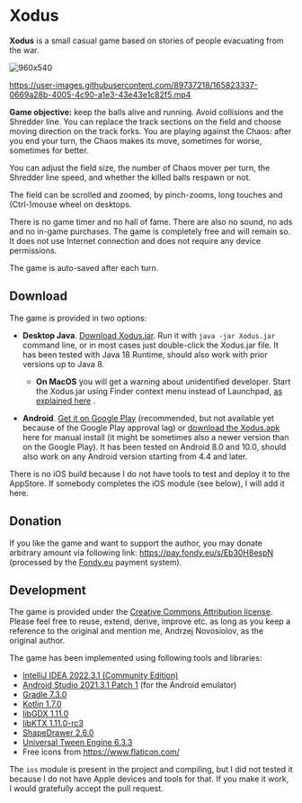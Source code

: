 # Xodus

**Xodus** is a small casual game based on stories of people evacuating from the war.

![960x540](https://user-images.githubusercontent.com/89737218/165823298-ac353ae3-d0ef-4a3c-9bb7-67a6bb7fe8f1.jpg)

https://user-images.githubusercontent.com/89737218/165823337-0669a28b-4005-4c90-a1e3-43e43e1c82f5.mp4

**Game objective:** keep the balls alive and running. Avoid collisions and the Shredder line.
You can replace the track sections on the field and choose moving direction on the track forks.
You are playing against the Chaos: after you end your turn, the Chaos makes its move, sometimes for worse,
sometimes for better.

You can adjust the field size, the number of Chaos mover per turn, the Shredder line speed, and whether the killed
balls respawn or not.

The field can be scrolled and zoomed, by pinch-zooms, long touches and (Ctrl-)mouse wheel on desktops.

There is no game timer and no hall of fame. There are also no sound, no ads and no in-game purchases.
The game is completely free and will remain so. It does not use Internet connection and does not require
any device permissions.

The game is auto-saved after each turn.

## Download

The game is provided in two options:

- **Desktop Java**. [Download Xodus.jar](https://github.com/andrzej-nov/Xodus/releases/download/v1.2/Xodus.jar).
  Run it with `java -jar Xodus.jar` command line, or in most cases just double-click the Xodus.jar 
  file. It has been tested with Java 18 Runtime, should also work with prior versions up to Java 8.
    - **On MacOS** you will get a warning about unidentified developer. Start the Xodus.jar 
      using Finder context menu instead of Launchpad,
      [as explained here](https://www.bemidjistate.edu/offices/its/knowledge-base/how-to-open-an-app-from-an-unidentified-developer-and-exempt-it-from-gatekeeper/)
      .

- **Android**. [Get it on Google Play](https://play.google.com/store/apps/details?id=com.andrzejn.xodus)
  (recommended, but not available yet because of the Google Play approval lag) or
  [download the Xodus.apk](https://github.com/andrzej-nov/Xodus/releases/download/v1.2/Xodus.apk)
  here for manual install (it might be sometimes also a newer version than on the Google Play). It has been tested
  on Android 8.0 and 10.0, should also work on any Android version starting from 4.4 and later.

There is no iOS build because I do not have tools to test and deploy it to the AppStore. If somebody completes the iOS
module (see below), I will add it here.

## Donation

If you like the game and want to support the author, you may donate arbitrary amount via following
link: https://pay.fondy.eu/s/Eb30H8espN (processed by the [Fondy.eu](https://fondy.io/) payment system).

## Development

The game is provided under the [Creative Commons Attribution license](https://creativecommons.org/licenses/by/4.0/).
Please feel free to reuse, extend, derive, improve etc. as long as you keep a reference to the original and mention me,
Andrzej Novosiolov, as the original author.

The game has been implemented using following tools and libraries:

- [IntelliJ IDEA 2022.3.1 (Community Edition)](https://www.jetbrains.com/idea/download/)
- [Android Studio 2021.3.1 Patch 1](https://developer.android.com/studio) (for the Android emulator)
- [Gradle 7.3.0](https://gradle.org/)
- [Kotlin 1.7.0](https://kotlinlang.org/)
- [libGDX 1.11.0](https://libgdx.com/)
- [libKTX 1.11.0-rc3](https://libktx.github.io/)
- [ShapeDrawer 2.6.0](https://github.com/earlygrey/shapedrawer#shape-drawer)
- [Universal Tween Engine 6.3.3](https://github.com/AurelienRibon/universal-tween-engine)
- Free icons from https://www.flaticon.com/

The `ios` module is present in the project and compiling, but I did not tested it because I do not have Apple devices
and tools for that. If you make it work, I would gratefully accept the pull request.
